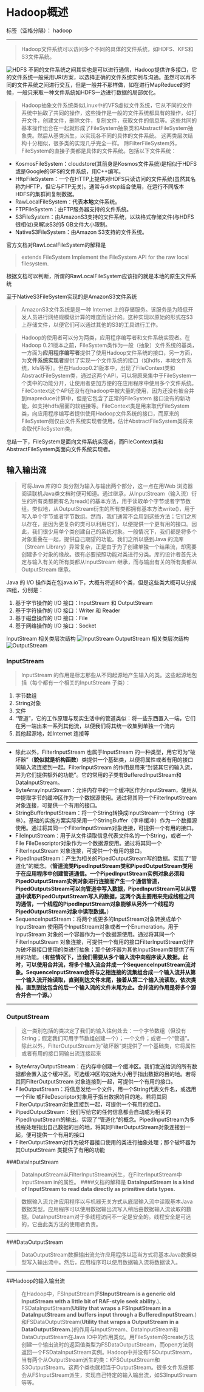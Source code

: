 # Hadoop概述

标签（空格分隔）： hadoop

---
> Hadoop文件系统可以访问多个不同的具体的文件系统，如HDFS、KFS和S3文件系统。

![HDFS](http://h.hiphotos.bdimg.com/album/s%3D1100%3Bq%3D90/sign=83b10645f9edab64707249c1c70694b2/caef76094b36acaf0963ee727ed98d1000e99cb8.jpg)
不同的文件系统之间其实也是可以进行通信，Hadoop提供许多接口，它的文件系统一般采用URI方案，以选择正确的文件系统实例与沟通。虽然可以再不同的文件系统之间进行交互，但是一般并不那样做，如在进行MapReduce的时候，一般只采取一种文件系统如HDFS一边进行数据的局部优化。
> Hadoop抽象文件系统类似Linux中的VFS虚拟文件系统，它从不同的文件系统中抽取了共同的操作，这些操作是一般的文件系统都具有的操作，如打开文件，创建文件，删除文件，复制文件，获取文件的信息等。这些共同的基本操作组合在一起就形成了FileSystem抽象类和AbstractFileSystem抽象类。然后从基类派生，以实现各不同的具体的文件系统。
这两类层次结构十分相似，很多类的实现几乎完全一样。
除FilterFileSystem外，FileSystem的直接子类都是具体的文件系统。包括以下文件系统：

- KosmosFileSystem：cloudstore(其前身是Kosmos文件系统)是相似于HDFS或是Google的GFS的文件系统，用C++编写。
- HftpFileSystem：一个在HTTP上提供对HDFS只读访问的文件系统(虽然其名称为HFTP，但它与FTP无关)。通常与distcp结合使用，在运行不同版本HDFS的集群间复制数据。
- RawLocalFileSystem：代表**本地**文件系统。
- FTPFileSystem：由FTP服务器支持的文件系统。
- S3FileSystem：由AmazonS3支持的文件系统，以块格式存储文件(与HDFS很相似)来解决S3的5 GB文件大小限制。
- NativeS3FileSystem：由Amazon S3支持的文件系统。

官方文档对RawLocalFileSystem的解释是
> extends FileSystem
Implement the FileSystem API for the raw local filesystem.

根据文档可以判断，所谓的RawLocalFileSystem应该指的就是本地的原生文件系统

至于NativeS3FileSystem实现的是AmazonS3文件系统
> AmazonS3文件系统是是一种 Internet 上的存储服务。该服务是为降低开发人员进行网络规模级计算的难度而设计的。这种实现以原始的形式在S3上存储文件，以便它们可以通过其他的S3的工具进行工作。

> Hadoop的使用者可以分为两类，应用程序编写者和文件系统实现者。在Hadoop 0.21版本之前，FileSystem类作为一般（抽象）文件系统的基类，一方面为**应用程序编写者**提供了使用Hadoop文件系统的接口，另一方面，为**文件系统实现者**提供了实现一个文件系统的接口（如hdfs，本地文件系统，kfs等等）。但在Hadoop0.21版本中，出现了FileContext类和AbstractFileSystem类，通过这两个API，可以将原来集中于FileSystem一个类中的功能分开，让使用者更加方便的在应用程序中使用多个文件系统。FileContext这个API还没有在hadoop中被大量的使用，因为还没有被合并到mapreduce计算中，但是它包含了正常的FileSystem 接口没有的新功能，如支持hdfs层面的软链接等。FileContext类是用来取代FileSystem类，向应用程序编写者提供使用Hadoop文件系统的接口，而原来的FileSystem则仅由文件系统实现者使用。估计AbstractFileSystem类将来会取代FileSystem类。

总结一下，FileSystem是面向文件系统实现者，而FileContext类和AbstractFileSystem类面向文件系统实现者。

## 输入输出流
> 可将Java 库的IO 类分割为输入与输出两个部分，这一点在用Web 浏览器阅读联机Java类文档时便可知道。通过继承，从InputStream（输入流）衍生的所有类都拥有名为read()的基本方法，用于读取单个字节或者字节数组。类似地，从OutputStream衍生的所有类都拥有基本方法write()，用于写入单个字节或者字节数组。然而，我们通常不会用到这些方法；它们之所以存在，是因为更复杂的类可以利用它们，以便提供一个更有用的接口。因此，我们很少用单个类创建自己的系统对象。一般情况下，我们都是将多个对象重叠在一起，提供自己期望的功能。我们之所以感到Java 的流库（Stream Library）异常复杂，正是由于为了创建单独一个结果流，却需要创建多个对象的缘故。很有必要按照功能对类进行分类。库的设计者首先决定与输入有关的所有类都从InputStream 继承，而与输出有关的所有类都从OutputStream 继承。

Java 的 I/O 操作类在包java.io下，大概有将近80个类，但是这些类大概可以分成四组，分别是：
1. 基于字节操作的 I/O 接口：InputStream 和 OutputStream
2. 基于字符操作的 I/O 接口：Writer 和 Reader
3. 基于磁盘操作的 I/O 接口：File
4. 基于网络操作的 I/O 接口：Socket

InputStream 相关类层次结构
![InputStream](http://a.hiphotos.bdimg.com/album/s%3D1100%3Bq%3D90/sign=0653546baf6eddc422e7b0fa09eb8d8c/5ab5c9ea15ce36d3dd9ef9be38f33a87e850b1a1.jpg)
OutputStream 相关类层次结构
![OutputStream](http://g.hiphotos.bdimg.com/album/s%3D1100%3Bq%3D90/sign=7bb99da50cf41bd5de53ecf561eababa/359b033b5bb5c9ea1369796dd739b6003bf3b3a1.jpg)

### InputStream
> InputStream 的作用是标志那些从不同起源地产生输入的类。这些起源地包括（每个都有一个相关的InputStream 子类）：

1. 字节数组
2. String对象
3. 文件
4. “管道”，它的工作原理与现实生活中的管道类似：将一些东西置入一端，它们在另一端出来一系列其他流，以便我们将其统一收集到单独一个流内
5. 其他起源地，如Internet 连接等

---
- 除此以外，FilterInputStream 也属于InputStream 的一种类型，用它可为“破坏器”（**貌似就是析构函数**）类提供一个基础类，以便将属性或者有用的接口同输入流连接到一起。FilterInputStream 的作用是用来“封装其它的输入流，并为它们提供额外的功能”。它的常用的子类有BufferedInputStream和DataInputStream。
- ByteArrayInputStream：允许内存中的一个缓冲区作为InputStream，使用从中提取字节的缓冲区作为一个数据源使用。通过将其同一个FilterInputStream 对象连接，可提供一个有用的接口。
- StringBufferInputStream：将一个String转换成InputStream一个String（字串）。基础的实施方案实际采用一个StringBuffer（字串缓冲）作为一个数据源使用。通过将其同一个FilterInputStream对象连接，可提供一个有用的接口。
- FileInputStream：用于从文件读取信息代表文件名的一个String，或者一个File FileDescriptor对象作为一个数据源使用。通过将其同一个FilterInputStream 对象连接，可提供一个有用的接口。
- PipedInputStream：产生为相关的PipedOutputStream写的数据。实现了“管道化”的概念。（**管道流类PipedInputStream类和PipedOutputStream类用于在应用程序中创建管道通信。一个PipedInputStream实例对象必须和PipedOutputStream实例对象进行连接而产生一个通信管道，PipedOutputsStream可以向管道中写入数据，PipedInputStream可以从管道中读取PipedOutputStream写入的数据，这两个类主要用来完成线程之间的通信，一个线程的PipedInputStream对象能够从另外一个线程的PipedOutputStream对象中读取数据。**）
- SequenceInputStream：将两个或更多的InputStream对象转换成单个InputStream 使用两个InputStream对象或者一个Enumeration，用于InputStream 对象的一个容器作为一个数据源使用。通过将其同一个FilterInputStream 对象连接，可提供一个有用的接口FilterInputStream对作为破坏器接口使用的类进行抽象；那个破坏器为其他InputStream类提供了有用的功能。（**有些情况下，当我们需要从多个输入流中向程序读入数据。此时，可以使用合并流，将多个输入流合并成一个SequenceInputStream流对象。SequenceInputStream会将与之相连接的流集组合成一个输入流并从第一个输入流开始读取，直到到达文件末尾，接着从第二个输入流读取，依次类推，直到到达包含的后一个输入流的文件末尾为止。合并流的作用是将多个源合并合一个源。**）

---
### OutputStream
> 这一类别包括的类决定了我们的输入往何处去：一个字节数组（但没有String；假定我们可用字节数组创建一个）；一个文件；或者一个“管道”。除此以外，FilterOutputStream为“破坏器”类提供了一个基础类，它将属性或者有用的接口同输出流连接起来

- ByteArrayOutputStream：在内存中创建一个缓冲区。我们发送给流的所有数据都会置入这个缓冲区。可选缓冲区的初始大小用于指出数据的目的地。若将其同FilterOutputStream 对象连接到一起，可提供一个有用的接口。
- FileOutputStream：将信息发给一个文件，用一个String代表文件名，或选用一个File 或FileDescriptor对象用于指出数据的目的地。若将其同FilterOutputStream对象连接到一起，可提供一个有用的接口。
- PipedOutputStream：我们写给它的任何信息都会自动成为相关的PipedInputStream的输出。实现了“管道化”的概念。PipedInputStream为多线程处理指出自己数据的目的地，将其同FilterOutputStream对象连接到一起，便可提供一个有用的接口
- FilterOutputStream对作为破坏器接口使用的类进行抽象处理；那个破坏器为其OutputStream 类提供了有用的功能

###DataInputStream
> DataInputStream从FilterInputStream派生，在FilterInputStream中InputStream in的属性。
####文档的解释是
**DataInputStream is a kind of InputStream to read data directly as primitive data types.**

> 数据输入流允许应用程序以与机器无关方式从底层输入流中读取基本Java 数据类型。应用程序可以使用数据输出流写入稍后由数据输入流读取的数据。DataInputStream对于多线程访问不一定是安全的。线程安全是可选的，它由此类方法的使用者负责。

---
###DataOutputStream
> DataOutputStream数据输出流允许应用程序以适当方式将基本Java数据类型写入输出流中。然后，应用程序可以使用数据输入流将数据读入。

---
##Hadoop的输入输出流
> 在Hadoop中，FSInputStream(**FSInputStream is a generic old InputStream with a little bit of RAF-style seek ability.**)、FSDataInputStream(**Utility that wraps a FSInputStream in a DataInputStream and buffers input through a BufferedInputStream.**)和FSDataOutputStream(**Utility that wraps a OutputStream in a DataOutputStream.**)的作用与InputStream、DataInputStream和DataOutputStream在Java IO中的作用类似。用FileSystem的create方法创建一个输出流时的返回值类型为FSDataOutputStream，而open方法则返回一个FSDataInputStream实例。Hadoop中并没有FSOutputStream，当有两个从OutputStream派生的类：KFSOutputStream和S3OutputStream。这两个类也就相当于OutputStream。很多文件系统都会从FSInputStream派生，实现自己特定的输入输出流，如S3InputStream等等。
